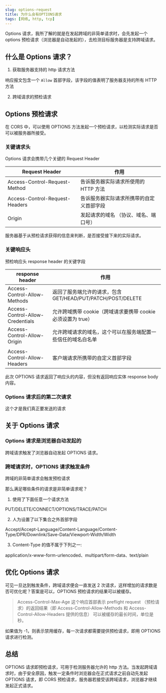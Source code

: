 ```yaml
---
slug: options-request
title: 为什么会有OPTIONS请求
tags: [网络, http, tcp]
---
```


Options 请求，我所了解的就是在发起跨域的非简单请求时，会先发起一个 options 预检请求（浏览器是自动发起的），去检测目标服务器是支持跨域请求。

## 什么是 Options 请求？

1. 获取服务器支持的 http 请求方法

响应报文包含一个 `Allow` 首部字段，该字段的值表明了服务器支持的所有 HTTP 方法

2. 跨域请求的预检请求

## Options 预检请求

在 CORS 中，可以使用 OPTIONS 方法发起一个预检请求，以检测实际请求是否可以被服务器所接受。

### 关键请求头

Options 请求会携带几个关键的 Request Header

| Request Header                 | 作用                                     |
| ------------------------------ | ---------------------------------------- |
| Access-Control-Request-Method  | 告诉服务器实际请求所使用的 HTTP 方法     |
| Access-Control-Request-Headers | 告诉服务器实际请求所携带的自定义首部字段 |
| Origin                         | 发起请求的域名 （协议、域名、端口号）    |

服务器基于从预检请求获得的信息来判断，是否接受接下来的实际请求。

### 关键响应头

预检响应头 response header 的关键字段

| response header                  | 作用                                                         |
| -------------------------------- | ------------------------------------------------------------ |
| Access-Control-Allow-Methods     | 返回了服务端允许的请求，包含 GET/HEAD/PUT/PATCH/POST/DELETE  |
| Access-Control-Allow-Credentials | 允许跨域携带 cookie（跨域请求要携带 cookie 必须设置为 true） |
| Access-Control-Allow-Origin      | 允许跨域请求的域名，这个可以在服务端配置一些信任的域名白名单 |
|                                  |
| Access-Control-Allow-Headers     | 客户端请求所携带的自定义首部字段                             |

此次 OPTIONS 请求返回了响应头的内容，但没有返回响应实体 response body 内容。

### Options 请求后的第二次请求

这个才是我们真正要发送的请求

## 关于 Options 请求

### Options 请求是浏览器自动发起的

跨域请求触发了浏览器自动发起 OPTIONS 请求。

### 跨域请求时，OPTIONS 请求触发条件

跨域的非简单请求会触发预检请求

那么满足哪些条件的请求是非简单请求呢？

1. 使用了下面任意一个请求方法

PUT/DELETE/CONNECT/OPTIONS/TRACE/PATCH

2. 人为设置了以下集合之外首部字段

Accept/Accept-Language/Content-Language/Content-Type/DPR/Downlink/Save-Data/Viewport-Width/Width

3. Content-Type 的值不属于下列之一:

application/x-www-form-urlencoded、multipart/form-data、text/plain

## 优化 Options 请求

可见一旦达到触发条件，跨域请求便会一直发送 2 次请求，这样增加的请求数是否可优化呢？答案是可以，OPTIONS 预检请求的结果可以被缓存。

> Access-Control-Max-Age 这个响应首部表示 preflight request （预检请求）的返回结果（即 Access-Control-Allow-Methods 和 Access-Control-Allow-Headers 提供的信息） 可以被缓存的最长时间，单位是秒。

如果值为 -1，则表示禁用缓存，每一次请求都需要提供预检请求，即用 OPTIONS 请求进行检测。

## 总结

OPTIONS 请求即预检请求，可用于检测服务器允许的 http 方法。当发起跨域请求时，由于安全原因，触发一定条件时浏览器会在正式请求之前自动先发起 OPTIONS 请求，即 CORS 预检请求，服务器若接受该跨域请求，浏览器才继续发起正式请求。
